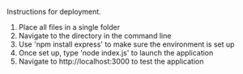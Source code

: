 Instructions for deployment.

1. Place all files in a single folder
2. Navigate to the directory in the command line
3. Use 'npm install express' to make sure the environment is set up
4. Once set up, type 'node index.js' to launch the application
5. Navigate to http://localhost:3000 to test the application
